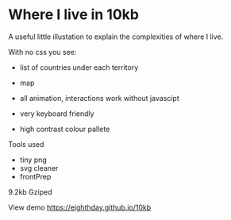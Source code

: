 # Where I live in 10kb

A useful little illustation to explain the complexities of where I live. 

With no css you see:
 - list of countries under each territory 
 - map 
 
 - all animation, interactions work without javascipt
 - very keyboard friendly
 - high contrast colour pallete

 
 Tools used
 - tiny png
 - svg cleaner
 - frontPrep
 
9.2kb Gziped

View demo
https://eighthday.github.io/10kb
